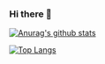 ### Hi there 👋

<!--
**Navi-1993/Navi-1993** is a ✨ _special_ ✨ repository because its `README.md` (this file) appears on your GitHub profile.

Here are some ideas to get you started:

- 🔭 I’m currently working on ...
- 🌱 I’m currently learning ...
- 👯 I’m looking to collaborate on ...
- 🤔 I’m looking for help with ...
- 💬 Ask me about ...
- 📫 How to reach me: ...
- 😄 Pronouns: ...
- ⚡ Fun fact: ...
-->
[![Anurag's github stats](https://github-readme-stats.vercel.app/api?username=Navi-1993 "![Anurag's github stats")](https://github.com/anuraghazra/github-readme-stats)

[![Top Langs](https://github-readme-stats.vercel.app/api/top-langs/?username=Navi-1993&layout=compact)](https://github.com/anuraghazra/github-readme-stats)
